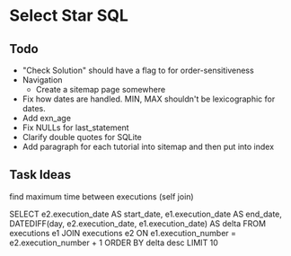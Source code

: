 # Select Star SQL

## Todo
- "Check Solution" should have a flag to for order-sensitiveness
- Navigation
  - Create a sitemap page somewhere
- Fix how dates are handled. MIN, MAX shouldn't be lexicographic for dates.
- Add exn_age
- Fix NULLs for last_statement
- Clarify double quotes for SQLite
- Add paragraph for each tutorial into sitemap and then put into index

## Task Ideas
find maximum time between executions
(self join)

SELECT
e2.execution_date AS start_date,
e1.execution_date AS end_date,
DATEDIFF(day, e2.execution_date, e1.execution_date) AS delta
FROM executions e1 JOIN executions e2
ON e1.execution_number = e2.execution_number + 1
ORDER BY delta desc
LIMIT 10
